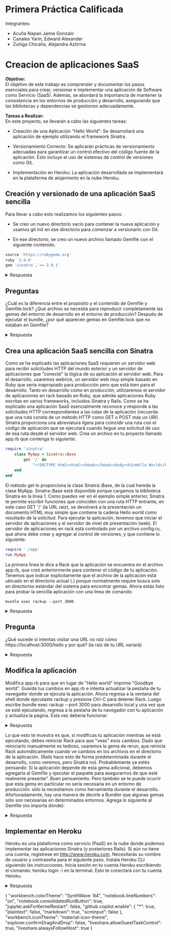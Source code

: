 # Primera Práctica Calificada 
Integrantes:  
- Acuña Napan Jaime Gonzalo
- Canales Yarin, Edward Alexander
- Zuñiga Chicaña, Alejandra Aztirma  

# Creacion de aplicaciones SaaS

**Objetivo:**  
El objetivo de este trabajo es comprender y documentar los pasos esenciales para crear, versionar e implementar una aplicación de Software como Servicio (SaaS). Además, se abordará la importancia de mantener la consistencia en los entornos de producción y desarrollo, asegurando que las bibliotecas y dependencias se gestionen adecuadamente.

**Tareas a Realizar:**  
En este proyecto, se llevarán a cabo las siguientes tareas:  
- Creación de una Aplicación "Hello World": Se desarrollará una aplicación de ejemplo utilizando el framework Sinatra.
- Versionamiento Correcto: Se aplicarán prácticas de versionamiento adecuadas para garantizar un control.efectivo del código fuente de la aplicación. Esto incluye el uso de sistemas de control de versiones como Git.

- Implementación en Heroku: La aplicación desarrollada se implementará en la plataforma de alojamiento en la nube Heroku. 


## Creación y versionado de una aplicación SaaS sencilla

Para llevar a cabo esto realizamos los siguientes pasos:

- Se creo un nuevo directorio vacío para contener la nueva aplicación y usamos git init en ese directorio para comenzar a versionarlo con Git.

- En ese directorio, se creo  un nuevo archivo llamado Gemfile con el siguiente contenido.  
 ```ruby
 source 'https://rubygems.org'
 ruby '2.6.6'  
 gem 'sinatra','>= 2.0.1'
 ```
             



<details><summary>Respuesta</summary>
<p><blockquote>
Crearemos un directorio llamado produccion y dentro de este directorio crearemos un archivo llamado Gemfile con el siguiente contenido:

```ruby

source 'https://rubygems.org'

ruby '2.6.6'

gem 'sinatra', '>= 2.0.1'
```	
Este archivo reconocera las versiones de las gemas (bibliotecas) que utilizaremos en nuestra aplicacion.
ahora para la instalacion ejecutaremos el comando `bundle install`

Al ejecutar este comando nos instala las gemas que necesitamos para nuestra aplicacion.

![Alt text](image.png)

Para tener un sistema de versiones de nuestra aplicacion usaremos git , como ya tenemos el gemfile configurado ,controlaremos las 
versiones con git 

![Alt text](image-1.png)

</p></blockquote>
</details>


## Preguntas 
¿Cuál es la diferencia entre el propósito y el contenido de Gemfile y Gemfile.lock? ¿Qué archivo se necesita para reproducir completamente las gemas del entorno de desarrollo en el entorno de producción?
Después de ejecutar el bundle, ¿por qué aparecen gemas en Gemfile.lock que no estaban en Gemfile?

<details><summary>Respuesta</summary>
<p><blockquote>
El archivo Gemfile que creamos es donde tendremos todas las gemas que necesitamos para la aplicacion ,mientras que Gemfile.lock guarda las versiones de estas y tambien las versiones de otras dependencias que necesitan las gemas que tenemos en Gemfile.
Por lo que asi tendriamos nuestros archivos :       


# Gemfile:

![Alt text](image-3.png)
# Gemfile.lock:
![Alt text](image-2.png)


Al ejecutar el comando , Bundle busca informacion de las gemas que se encuantran en el archivo Gemfile , por ejemplo sinatra , al instalar sinatra , bundle ve que esta dependencia requiere de otras por las que de manera recursiva instala todas las dependencias necesarias .

</p></blockquote>
</details>

## Crea una aplicación SaaS sencilla con Sinatra
Como se ha explicado las aplicaciones SaaS requieren un servidor web para recibir solicitudes HTTP del mundo exterior y un servidor de aplicaciones que "conecte" la lógica de su aplicación al servidor web. Para el desarrollo, usaremos webrick, un servidor web muy simple basado en Ruby que sería inapropiado para producción pero que está bien para el desarrollo. Tanto en desarrollo como en producción, utilizaremos el servidor de aplicaciones en rack basado en Ruby, que admite aplicaciones Ruby escritas en varios frameworks, incluidos Sinatra y Rails.
Como se ha explicado una aplicación SaaS esencialmente reconoce y responde a las solicitudes HTTP correspondientes a las rutas de la aplicación (recuerda que una ruta consta de un método HTTP como GET o POST más un URI). Sinatra proporciona una abreviatura ligera para coincidir una ruta con el código de aplicación que se ejecutará cuando llegue una solicitud de uso de esa ruta desde el servidor web.
Crea un archivo en tu proyecto llamado app.rb que contenga lo siguiente:
```ruby	
require 'sinatra' 
    class MyApp < Sinatra::Base 
        get '/' do 
            "<!DOCTYPE html><html><head></head><body><h1>Hello World</h1></body></html>" 
    end 
end
```
El método get lo proporciona la clase Sinatra::Base, de la cual hereda la clase MyApp. Sinatra::Base está disponible porque cargamos la biblioteca Sinatra en la línea 1.
Como puedes ver en el ejemplo simple anterior, Sinatra te permite escribir funciones que coinciden con una ruta HTTP entrante, en este caso GET '/' (la URL raíz), se devolverá a la presentación un documento HTML muy simple que contiene la cadena Hello world como resultado de la solicitud.
Para ejecutar la aplicación, tenemos que iniciar el servidor de aplicaciones y el servidor de nivel de presentación (web). El servidor de aplicaciones en rack está controlado por un archivo config.ru, que ahora debe crear y agregar al control de versiones, y que contiene lo siguiente:
```ruby
require './app' 
run MyApp
```
La primera línea le dice a Rack que la aplicación se encuentra en el archivo app.rb, que creó anteriormente para contener el código de tu aplicación. Tenemos que indicar explícitamente que el archivo de la aplicación está ubicado en el directorio actual (.) porque normalmente require busca solo en directorios estándar del sistema para encontrar gemas.
Ahora estás listo para probar la sencilla aplicación con una línea de comando:

    bundle exec rackup --port 3000

<details><summary>Respuesta</summary>
<p><blockquote>
Ejecutando el comando `bundle exec rackup --port 3000` nos muestra que nuestra aplicacion esta corriendo en el puerto 3000 :

![Alt text](image-4.png)

si ingresamos a la ruta http://localhost:3000/ nos mostrara el mensaje Hello World: 

![Alt text](image-5.png)

</p></blockquote></details>


## Pregunta
¿Qué sucede si intentas visitar una URL no raíz cómo https://localhost:3000/hello y por qué? (la raíz de tu URL variará)
<details><summary>Respuesta</summary>
<p><blockquote>
Al acceder a la ruta http://localhost:3000/hello nos mostrara un error ya que no existe esa ruta en nuestra aplicacion , por lo que nos mostrara el siguiente mensaje:

![Alt text](image-6.png)

</p></blockquote></details>

## Modifica la aplicación
Modifica app.rb para que en lugar de "Hello world" imprime "Goodbye world". Guarda tus cambios en app.rb e intenta actualizar la pestaña de tu navegador donde se ejecuta la aplicación.
Ahora regresa a la ventana del shell donde ejecutaste rackup y presione Ctrl-C para detener Rack. Luego escribe bundle exec rackup --port 3000 para desarrollo local y una vez que se esté ejecutando, regresa a la pestaña de tu navegador con tu aplicación y actualiza la página. Esta vez debería funcionar.

<details><summary>Respuesta</summary>
<p><blockquote>
Primero cancelamos la ejecucion de la aplicacion con el comando `Ctrl-C`  :

![Alt text](image-8.png)


modificamos el archivo app.rb para que nos muestre el mensaje Goodbye world y ejectuamos el comando `bundle exec rackup --port 3000` para volver a ejecutar la aplicacion :

![Alt text](image-9.png)

</p></blockquote></details>

Lo que esto te muestra es que, si modificas tu aplicación mientras se está ejecutando, debes reiniciar Rack para que "veas" esos cambios. Dado que reiniciarlo manualmente es tedioso, usaremos la gema de rerun, que reinicia Rack automáticamente cuando ve cambios en los archivos en el directorio de la aplicación. (Rails hace esto de forma predeterminada durante el desarrollo, como veremos, pero Sinatra no).
Probablemente ya estés pensando:  Si la aplicación depende de esta gema adicional, debemos agregarla al Gemfile y ejecutar el paquete para asegurarnos de que esté realmente presente”. Buen pensamiento. Pero también se te puede ocurrir que esta gema en particular no sería necesaria en un entorno de producción: sólo la necesitamos como herramienta durante el desarrollo. Afortunadamente, hay una manera de decirle a Bundler que algunas gemas sólo son necesarias en determinados entornos. Agrega lo siguiente al Gemfile (no importa dónde):
<details><summary>Respuesta</summary>
<p><blockquote>
Agregamos la gema rerun al archivo Gemfile :

![Alt text](image-10.png)

al tener esto , no sera necesario reiniciar el servidor cada vez que hagamos un cambio en nuestra aplicacion , ya que esta gema se encargara de reiniciar el servidor automaticamente.
Ejecutamos el comando `bundle install` para instalar la gema rerun para luego ejecutar el comando `bundle exec rerun rackup --port 3000` para ejecutar la aplicacion con la gema rerun :

![Alt text](image-11.png)

El puerto estaria de esta forma : 

![Alt text](image-12.png)

Ahora si cambiamos el mensaje del html a Hello worl ! y guardamos , el servidor detectara el cambio y reiniciara automaticamente :

![Alt text](image-13.png)

y si vemos en el navegador el mensaje cambio :

![Alt text](image-14.png)

</p></blockquote></details>

## Implementar en Heroku
Heroku es una plataforma como servicio (PaaS) en la nube donde podemos implementar las aplicaciones Sinatra (y posteriores Rails). Si aún no tiene una cuenta, regístrese en http://www.heroku.com. Necesitarás su nombre de usuario y contraseña para el siguiente paso.
Instala Heroku CLI siguiendo las instrucciones. 
Inicia sesión en tu cuenta Heroku escribiendo el comando: heroku login -i en la terminal. Esto te conectará con tu cuenta Heroku.

<details><summary>Respuesta</summary>
<p><blockquote>

ejecutamos el comando y nos pedira el correo y la contraseña de nuestra cuenta de heroku : 

![Alt text](image-15.png)

heroku create :

![Alt text](image-16.png)

Procfile:
![Alt text](image-17.png)
</p></blockquote></details>

{
    "workbench.colorTheme": "SynthWave '84",
    "notebook.lineNumbers": "on",
    "notebook.consolidatedRunButton": true,
    "jupyter.askForKernelRestart": false,
    "github.copilot.enable": {
        "*": true,
        "plaintext": false,
        "markdown": true,
        "scminput": false
    },
    "workbench.iconTheme": "material-icon-theme",
    "explorer.confirmDragAndDrop": false,
    "liveshare.allowGuestTaskControl": true,
    "liveshare.alwaysFollowHost": true
}





